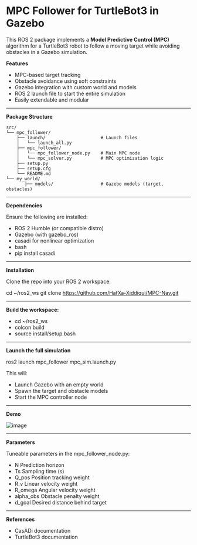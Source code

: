 # MPC Follower for TurtleBot3 in Gazebo

This ROS 2 package implements a **Model Predictive Control (MPC)** algorithm for a TurtleBot3 robot to follow a moving target while avoiding obstacles in a Gazebo simulation.

**Features**

- MPC-based target tracking
- Obstacle avoidance using soft constraints
- Gazebo integration with custom world and models
- ROS 2 launch file to start the entire simulation
- Easily extendable and modular

---

**Package Structure**

```text
src/
└── mpc_follower/
    ├── launch/                     # Launch files
    │   └── launch_all.py
    ├── mpc_follower/             
    │   └── mpc_follower_node.py    # Main MPC node
    │   └── mpc_solver.py           # MPC optimization logic
    ├── setup.py
    ├── setup.cfg
    └── README.md
└── my_world/
       ├── models/                  # Gazebo models (target, obstacles)
```

---

**Dependencies**

Ensure the following are installed:

- ROS 2 Humble (or compatible distro)
- Gazebo (with gazebo_ros)
- casadi for nonlinear optimization
- bash
- pip install casadi

---

**Installation**

Clone the repo into your ROS 2 workspace:

cd ~/ros2_ws
git clone https://github.com/HafXa-Xiddiqui/MPC-Nav.git

---

**Build the workspace:**

- cd ~/ros2_ws
- colcon build
- source install/setup.bash

---

**Launch the full simulation**

ros2 launch mpc_follower mpc_sim.launch.py

This will:

   - Launch Gazebo with an empty world
   - Spawn the target and obstacle models
   - Start the MPC controller node

---
**Demo**

![image](https://github.com/user-attachments/assets/c065e45d-7463-4275-b910-9ad49108ec7f)

---

**Parameters**

Tuneable parameters in the mpc_follower_node.py:
- N	Prediction horizon
- Ts	Sampling time (s)
- Q_pos	Position tracking weight
- R_v	Linear velocity weight
- R_omega	Angular velocity weight
- alpha_obs	Obstacle penalty weight
- d_goal	Desired distance behind target

---

**References**

 - CasADi documentation
 - TurtleBot3 documentation





